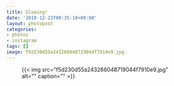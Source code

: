 ```yaml
---
title: Glowing!
date: '2010-12-23T00:35:18+00:00'
layout: photopost
categories:
- photos
- instagram
tags: []
image: f5d230d55a243266048719044f7910e9.jpg
---
```


<figure class="photo photo--square">
  {{< img src="f5d230d55a243266048719044f7910e9.jpg" alt="" caption="" >}}

</figure>




